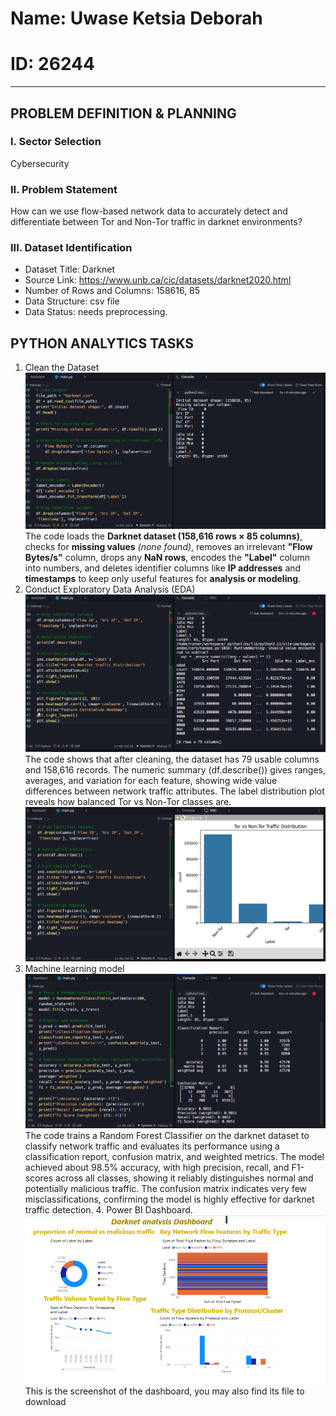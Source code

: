 # Name: Uwase Ketsia Deborah
# ID: 26244

---

## PROBLEM DEFINITION & PLANNING

### I. Sector Selection
Cybersecurity

### II. Problem Statement
How can we use flow-based network data to accurately detect and differentiate between Tor and Non-Tor traffic in darknet environments?

### III. Dataset Identification
- Dataset Title: Darknet
- Source Link: https://www.unb.ca/cic/datasets/darknet2020.html
- Number of Rows and Columns: 158616, 85
- Data Structure: csv file
- Data Status: needs preprocessing.


## PYTHON ANALYTICS TASKS
1. Clean the Dataset
   ![Data Cleaning](used%20screenshots/Data%20cleaning.png)
   The code loads the **Darknet dataset (158,616 rows × 85 columns)**, checks for **missing values** *(none found)*, removes an irrelevant **"Flow Bytes/s"** column, drops any **NaN rows**, encodes the **"Label"** column into numbers, and deletes identifier columns like **IP addresses** and **timestamps** to keep only useful features for **analysis or modeling**.
2. Conduct Exploratory Data Analysis (EDA)
   ![EDA](used%20screenshots/EDA.png)
   The code shows that after cleaning, the dataset has 79 usable columns and 158,616 records.
The numeric summary (df.describe()) gives ranges, averages, and variation for each feature, showing wide value differences between network traffic attributes.
The label distribution plot reveals how balanced Tor vs Non-Tor classes are.
   ![labels](used%20screenshots/labels.png)
3. Machine learning model
   ![evaluationn](used%20screenshots/evaluationn.png)
   The code trains a Random Forest Classifier on the darknet dataset to classify network traffic and evaluates its performance using a classification report, confusion matrix, and weighted metrics. The model achieved about 98.5% accuracy, with high precision, recall, and F1-scores across all classes, showing it reliably distinguishes normal and potentially malicious traffic. The confusion matrix indicates very few misclassifications, confirming the model is highly effective for darknet traffic detection.
   4. Power BI Dashboard.
      ![dashboard](used%20screenshots/dashboard.png)
      This is the screenshot of the dashboard, you may also find its file to download



